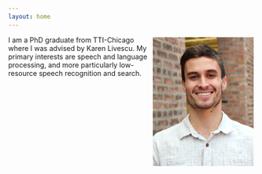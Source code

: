 ```yaml
---
layout: home
---
```

<img style="float:right;margin-left:10px;width:205px;margin-top:3px;margin-right:5px" src="images/shane_settle_pic.jpg" alt="mugshot">

I am a PhD graduate from TTI-Chicago where I was advised by Karen Livescu. My primary interests are speech and language processing, and more particularly low-resource speech recognition and search.
